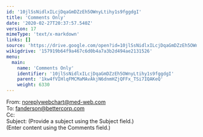 ```yaml
---
id: '10jlSsNidlxILcjDqaGmDZzEh5OWnyLtihy1s9fggdgI'
title: 'Comments Only'
date: '2020-02-27T20:37:57.540Z'
version: 17
mimeType: 'text/x-markdown'
links: []
source: 'https://drive.google.com/open?id=10jlSsNidlxILcjDqaGmDZzEh5OWnyLtihy1s9fggdgI'
wikigdrive: '157919b64f9a467c6d0b4a7a3b2d494ae2131526'
menu:
  main:
    name: 'Comments Only'
    identifier: '10jlSsNidlxILcjDqaGmDZzEh5OWnyLtihy1s9fggdgI'
    parent: '1kw4fVIHlqFMCMaMAvAkjN6dnmHZjQFFx_TSi7IQAKeQ'
    weight: 6330
---
```

From: noreplywebchart@med-web.com  
To: fanderson@bettercorp.com  
Cc:  
Subject: (Provide a subject using the Subject field.)  
(Enter content using the Comments field.)

